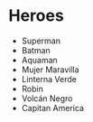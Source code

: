# Heroes

* Superman
* Batman
* Aquaman
* Mujer Maravilla
* Linterna Verde
* Robin
* Volcán Negro
* Capitan America
